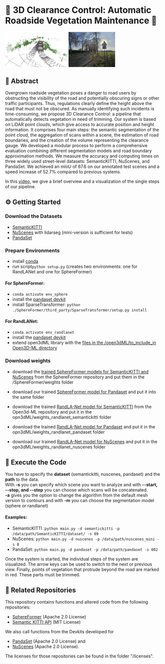 # 🌳 3D Clearance Control: Automatic Roadside Vegetation Maintenance 🌳

<p float="left">
  <img src="images/image_vegetation_maintenance.png" width="40%" />
  <img src="images/real_maintenence_image.jpg" width="30%" /> 
</p>

## 📝 Abstract
Overgrown roadside vegetation poses a danger to road users by obstructing the visibility of the road and potentially obscuring signs or other traffic participants.
Thus, regulations clearly define the height above the road that must not be obscured. As manually identifying such incidents is time-consuming, we propose 3D Clearance Control: a pipeline that automatically detects vegetation in need of trimming. Our system is based on LiDAR point clouds, which give access to accurate position and height information. It comprises four main steps: the semantic segmentation of the point cloud, the aggregation of scans within a scene, the estimation of road boundaries, and the creation of the volume representing the clearance gauge.
We developed a modular process to perform a comprehensive evaluation combining different segmentation models and road boundary approximation methods. We measure the accuracy and computing times on three widely used street-level datasets: SemanticKITTI, NuScenes, and PandaSet. 
We achieved an mIoU of 67.6 on our annotated test scenes and a speed increase of 52.7\% compared to previous systems.

In this [video](https://cloud.scadsai.uni-leipzig.de/index.php/s/sm4NNYjL4wyigNL), we give a brief overview and a visualization of the single steps of our pipeline.

## ⚙️ Getting Started
### Download the Datasets
- [SemanticKITTI](http://www.semantic-kitti.org/dataset.html#download)
- [NuScenes](https://www.nuscenes.org/nuscenes#download) with lidarseg (mini-version is sufficient for tests)
- [PandaSet](https://www.kaggle.com/datasets/usharengaraju/pandaset-dataset?resource=download)

### Prepare Environments

- install [conda](https://conda.io/projects/conda/en/latest/user-guide/install/index.html)
- run script```python setup.py``` (creates two environments: one for RandLANet and one for SphereFormer)

#### For SphereFormer:
- ```conda activate env_sphere```
- install the [pandaset devkit](https://github.com/scaleapi/pandaset-devkit?tab=readme-ov-file#setup)
- install SparseTransformer: ```python ./SphereFormer/third_party/SparseTransformer/setup.py install```

#### For RandLANet:
- ```conda activate env_randlanet```
- install the [pandaset devkit](https://github.com/scaleapi/pandaset-devkit?tab=readme-ov-file#setup)
- extend open3dML library with the [files in the /open3dML/to_include_in Open3D-ML directory](https://github.com/isl-org/Open3D-ML/blob/main/docs/howtos.md#adding-a-new-dataset)

### Download weights
- download the [trained SphereFormer models for SemanticKITTI and NuScenes](https://github.com/dvlab-research/SphereFormer/tree/master?tab=readme-ov-file#pre-trained-models) from the SphereFormer repository 
 and put them in the /SphereFormer/weights folder
- download our trained [SphereFormer model for Pandaset](https://drive.google.com/file/d/1HobLtvtEdFEVIGl0BDC-lmGj9eQ5tsOO/view?usp=drive_link) and put it into the same folder

- download the trained [RandLA-Net model for SemanticKITTI](https://github.com/isl-org/Open3D-ML?tab=readme-ov-file#semantic-segmentation-1) from the Open3d-ML repository and put it in the opn3dML/weights_randlanet_semantickitti folder
- download the trained [RandLA-Net model for Pandaset](https://drive.google.com/file/d/1HobLtvtEdFEVIGl0BDC-lmGj9eQ5tsOO/view?usp=drive_link) and put it in the opn3dML/weights_randlanet_pandaset folder
- download our trained [RandLA-Net model for NuScenes](https://drive.google.com/file/d/1x0CAKt-amxfaYwYFYUGjKDU2g06Pq5TH/view?usp=drive_link) and put it in the opn3dML/weights_randlanet_nuscenes folder


## 🚀 Execute the Code
You have to specify the **dataset** (semantickitti, nuscenes, pandaset) and the **path** to the data. <br />
With **-s** you can specify which scene you want to analyze and with **--start, --stop, and --step** you can choose which scans will be concatenated. <br />
**-a** gives you the option to change the algorithm from the default mesh version to contours
and with **-m** you can choose the segmentation model (sphere or randlanet)

#### Examples:
- SemanticKITTI :```python main.py -d semantickitti -p /data/path/SemanticKITTI/dataset/ -s 09```
- NuScenes:  ```python main.py -d nuscenes -p /data/path/nuscenes_mini -s 8```
- PandaSet: ```python main.py -d pandaset -p /data/path/pandaset -s 002```

Once the system is started, the individual steps of the system are visualized. 
The arrow keys can be used to switch to the next or previous view. 
Finally, points of vegetation that protrude beyond the road are marked in red. These parts must be trimmed.

## 📎 Related Repositories
This repository contains functions and altered code from the following repositories:
- [SphereFormer](https://github.com/dvlab-research/SphereFormer/) (Apache 2.0 License)
- [Semantic KITTI API](https://github.com/PRBonn/semantic-kitti-api) (MIT License)

We also call functions from the Devkits developed for 
- [PandaSet](https://github.com/scaleapi/pandaset-devkit/) (Apache 2.0 License) and
- [NuScenes](https://github.com/nutonomy/nuscenes-devkit/) (Apache 2.0 License).

The licenses for those repositories can be found in the folder "/licenses".
